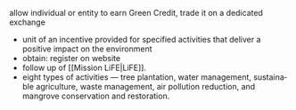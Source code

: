 allow individual or entity to earn Green Credit, trade it on a dedicated exchange
- unit of an incentive provided for specified activities that deliver a positive impact on the environment
- obtain: register on website
- follow up of [[Mission LiFE|LiFE]].
- eight types of activities — tree plantation, water management, sustaina­ble agriculture, waste management, air pollution reduction, and mangrove conservation and restoration.